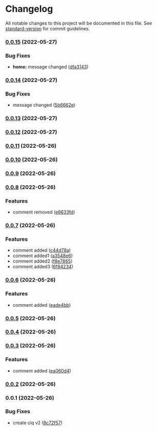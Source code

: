 # Changelog

All notable changes to this project will be documented in this file. See [standard-version](https://github.com/conventional-changelog/standard-version) for commit guidelines.

### [0.0.15](https://github.com/Rupnesh/ComponentLibrary/compare/v0.0.14...v0.0.15) (2022-05-27)


### Bug Fixes

* **home:** message changed ([dfa3143](https://github.com/Rupnesh/ComponentLibrary/commit/dfa314398ebe5d14b864a6302cedbf312bf02a93))

### [0.0.14](https://github.com/Rupnesh/ComponentLibrary/compare/v0.0.13...v0.0.14) (2022-05-27)


### Bug Fixes

* message changed ([5b6662e](https://github.com/Rupnesh/ComponentLibrary/commit/5b6662efc87ce7daea48af03bfd65bd00403f8b5))

### [0.0.13](https://github.com/Rupnesh/ComponentLibrary/compare/v0.0.12...v0.0.13) (2022-05-27)

### [0.0.12](https://github.com/Rupnesh/ComponentLibrary/compare/v0.0.11...v0.0.12) (2022-05-27)

### [0.0.11](https://github.com/Rupnesh/ComponentLibrary/compare/v0.0.10...v0.0.11) (2022-05-26)

### [0.0.10](https://github.com/Rupnesh/ComponentLibrary/compare/v0.0.9...v0.0.10) (2022-05-26)

### [0.0.9](https://github.com/Rupnesh/ComponentLibrary/compare/v0.0.8...v0.0.9) (2022-05-26)

### [0.0.8](https://github.com/Rupnesh/ComponentLibrary/compare/v0.0.7...v0.0.8) (2022-05-26)


### Features

* comment removed ([e6633fd](https://github.com/Rupnesh/ComponentLibrary/commit/e6633fd4775e82f3db30272d3a5f3afcee6c7dc9))

### [0.0.7](https://github.com/Rupnesh/ComponentLibrary/compare/v0.0.6...v0.0.7) (2022-05-26)


### Features

* comment added ([c44d78a](https://github.com/Rupnesh/ComponentLibrary/commit/c44d78a97de5c46b9d6b7bb0524825e6d805266b))
* comment added1 ([a3548e6](https://github.com/Rupnesh/ComponentLibrary/commit/a3548e6bc3c65b97728b1a12d3ab13d4ef499841))
* comment added2 ([f8e7865](https://github.com/Rupnesh/ComponentLibrary/commit/f8e78655bbcfe5350e490814a313ff1ee2fac597))
* comment added3 ([6f84234](https://github.com/Rupnesh/ComponentLibrary/commit/6f84234336d5aa886a8ce0feef89b3343ebfffc7))

### [0.0.6](https://github.com/Rupnesh/ComponentLibrary/compare/v0.0.5...v0.0.6) (2022-05-26)


### Features

* comment added ([eade4bb](https://github.com/Rupnesh/ComponentLibrary/commit/eade4bb2925909e21fc4323c314b157220509c76))

### [0.0.5](https://github.com/Rupnesh/ComponentLibrary/compare/v0.0.4...v0.0.5) (2022-05-26)

### [0.0.4](https://github.com/Rupnesh/ComponentLibrary/compare/v0.0.3...v0.0.4) (2022-05-26)

### [0.0.3](https://github.com/Rupnesh/ComponentLibrary/compare/v0.0.2...v0.0.3) (2022-05-26)


### Features

* comment added ([ea060d4](https://github.com/Rupnesh/ComponentLibrary/commit/ea060d4b1e3705d692e017c06d509619274a0387))

### [0.0.2](https://github.com/Rupnesh/ComponentLibrary/compare/v0.0.1...v0.0.2) (2022-05-26)

### 0.0.1 (2022-05-26)


### Bug Fixes

* create ciq v2 ([8c72f57](https://github.com/Rupnesh/ComponentLibrary/commit/8c72f57584bb957e5f303c4c18235d90154c5645))

